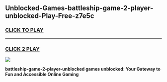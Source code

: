 
## Unblocked-Games-battleship-game-2-player-unblocked-Play-Free-z7e5c
<h3>
<a href="https://premium76.site?title=battleship-game-2-player-unblocked&ref=21A">CLICK TO PLAY</a></h3>
<hr>

<h3>
<a href="https://premium76.site?title=battleship-game-2-player-unblocked&ref=21A">CLICK 2 PLAY</a>
  
</h3>

<a href="https://premium76.site?title=battleship-game-2-player-unblocked&ref=21A"><img src="https://clearcache.store/games.png"></a>


**battleship-game-2-player-unblocked games unblocked: Your Gateway to Fun and Accessible Online Gaming**
